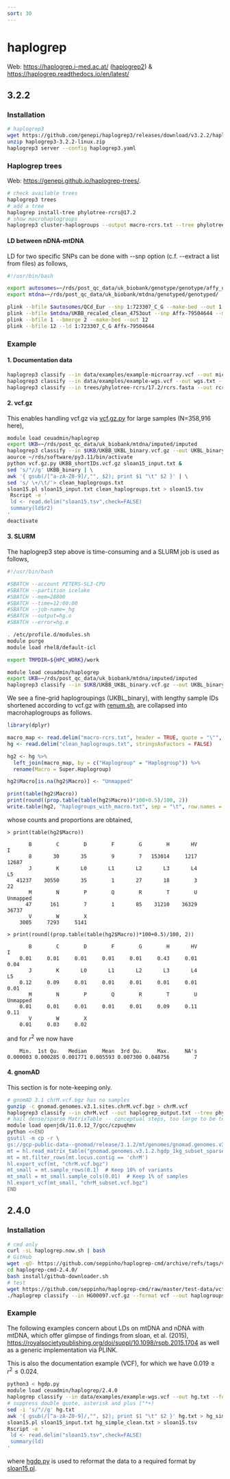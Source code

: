 ```yaml
---
sort: 30
---
```


# haplogrep

Web: <https://haplogrep.i-med.ac.at/> ([haplogrep2](https://haplogrep.i-med.ac.at/haplogrep2/index.html)) & <https://haplogrep.readthedocs.io/en/latest/>

## 3.2.2

### Installation

```bash
# haplogrep3
wget https://github.com/genepi/haplogrep3/releases/download/v3.2.2/haplogrep3-3.2.2-linux.zip
unzip haplogrep3-3.2.2-linux.zip
haplogrep3 server --config haplogrep3.yaml
```

### Haplogrep trees

Web: <https://genepi.github.io/haplogrep-trees/>.

```bash
# check available trees
haplogrep3 trees
# add a tree
haplogrep install-tree phylotree-rcrs@17.2
# show macrohaplogroups
haplogrep3 cluster-haplogroups --output macro-rcrs.txt --tree phylotree-rcrs@17.2
```

#### LD between nDNA-mtDNA

LD for two specific SNPs can be done with --snp option (c.f. --extract a list from files) as follows,

```bash
#!/usr/bin/bash

export autosomes=~/rds/post_qc_data/uk_biobank/genotype/genotype/affy_ukbiobank_array/QCd_data/
export mtdna=~/rds/post_qc_data/uk_biobank/mtdna/genotyped/genotyped/

plink --bfile $autosomes/QCd_Eur --snp 1:723307_C_G --make-bed --out 1
plink --bfile $mtdna/UKBB_recaled_clean_4753out --snp Affx-79504644 --make-bed --out 2
plink --bfile 1 --bmerge 2 --make-bed --out 12
plink --bfile 12 --ld 1:723307_C_G Affx-79504644
```

### Example

#### 1. Documentation data

```bash
haplogrep3 classify --in data/examples/example-microarray.vcf --out microarray.txt --tree=phylotree-rcrs@17.0
haplogrep3 classify --in data/examples/example-wgs.vcf --out wgs.txt --tree=phylotree-rcrs@17.0
haplogrep3 classify --in trees/phylotree-rcrs/17.2/rcrs.fasta --out rcrs.txt --tree phylotree-rcrs@17.2
```

#### 2. vcf.gz

This enables handling vcf.gz via [vcf.gz.py](files/vcf.gz.py) for large samples (N=358,916 here),

```bash
module load ceuadmin/haplogrep
export UKB=~/rds/post_qc_data/uk_biobank/mtdna/imputed/imputed
haplogrep3 classify --in $UKB/UKBB_UKBL_binary.vcf.gz --out UKBL_binary --tree=phylotree-rcrs@17.2
aource ~/rds/software/py3.11/bin/activate
python vcf.gz.py UKBB_shortIDs.vcf.gz sloan15_input.txt &
sed 's/"//g' UKBB_binary | \
awk '{ gsub(/[^a-zA-Z0-9]/,"", $2); print $1 "\t" $2 }' | \
sed 's/ \+/\t/'> clean_haplogroups.txt
sloan15.pl sloan15_input.txt clean_haplogroups.txt > sloan15.tsv
 Rscript -e '
 ld <- read.delim("sloan15.tsv",check=FALSE)
 summary(ld$r2)
'
deactivate
```

#### 3. SLURM

The haplogrep3 step above is time-consuming and a SLURM job is used as follows,

```bash
#!/usr/bin/bash

#SBATCH --account PETERS-SL3-CPU
#SBATCH --partition icelake
#SBATCH --mem=28800
#SBATCH --time=12:00:00
#SBATCH --job-name=_hg
#SBATCH --output=hg.o
#SBATCH --error=hg.e

. /etc/profile.d/modules.sh
module purge
module load rhel8/default-icl

export TMPDIR=${HPC_WORK}/work

module load ceuadmin/haplogrep
export UKB=~/rds/post_qc_data/uk_biobank/mtdna/imputed/imputed
haplogrep3 classify --in $UKB/UKBB_UKBL_binary.vcf.gz --out UKBL_binary --tree=phylotree-rcrs@17.2
```

We see a fine-grid haplogroupings (UKBL_binary), with lengthy sample IDs shortened according to vcf.gz with [renum.sh](files/renum.sh), are collapsed into macrohaplogroups as follows.

```r
library(dplyr)

macro_map <- read.delim("macro-rcrs.txt", header = TRUE, quote = "\"", stringsAsFactors = FALSE)
hg <- read.delim("clean_haplogroups.txt", stringsAsFactors = FALSE)

hg2 <- hg %>%
  left_join(macro_map, by = c("Haplogroup" = "Haplogroup")) %>%
  rename(Macro = Super.Haplogroup)

hg2$Macro[is.na(hg2$Macro)] <- "Unmapped"

print(table(hg2$Macro))
print(round((prop.table(table(hg2$Macro))*100+0.5)/100, 2))
write.table(hg2, "haplogroups_with_macro.txt", sep = "\t", row.names = FALSE)
```

whose counts and proportions are obtained,

```
> print(table(hg2$Macro))

       B        C        D        F        G        H       HV        I
       8       30       35        9        7   153014     1217    12687
       J        K       L0       L1       L2       L3       L4       L5
   41237    30550       35        1       27       18        3       22
       M        N        P        Q        R        T        U Unmapped
      47      161        7        1       85    31210    36329    36737
       V        W        X
    3005     7293     5141

> print(round((prop.table(table(hg2$Macro))*100+0.5)/100, 2))

       B        C        D        F        G        H       HV        I
    0.01     0.01     0.01     0.01     0.01     0.43     0.01     0.04
       J        K       L0       L1       L2       L3       L4       L5
    0.12     0.09     0.01     0.01     0.01     0.01     0.01     0.01
       M        N        P        Q        R        T        U Unmapped
    0.01     0.01     0.01     0.01     0.01     0.09     0.11     0.11
       V        W        X
    0.01     0.03     0.02
```

and for $r^2$ we now have

```
    Min.  1st Qu.   Median     Mean  3rd Qu.     Max.     NA's
0.000003 0.000285 0.001771 0.005593 0.007300 0.048756        7
```

#### 4. gnomAD

This section is for note-keeping only.

```bash
# gnomAD 3.1 chrM.vcf.bgz has no samples
gunzip -c gnomad.genomes.v3.1.sites.chrM.vcf.bgz > chrM.vcf
haplogrep3 classify --in chrM.vcf --out haplogrep_output.txt --tree phylotree-rcrs@17.0
# hail dense/sparse MatrixTable -- conceptual steps, too large to be tested!
module load openjdk/11.0.12_7/gcc/czpuqhmv
python <<END
gsutil -m cp -r \
gs://gcp-public-data--gnomad/release/3.1.2/mt/genomes/gnomad.genomes.v3.1.2.hgdp_1kg_subset_sparse.mt .
mt = hl.read_matrix_table("gnomad.genomes.v3.1.2.hgdp_1kg_subset_sparse.mt")
mt = mt.filter_rows(mt.locus.contig == 'chrM')
hl.export_vcf(mt, "chrM.vcf.bgz")
mt_small = mt.sample_rows(0.1)  # Keep 10% of variants
mt_small = mt_small.sample_cols(0.01)  # Keep 1% of samples
hl.export_vcf(mt_small, "chrM_subset.vcf.bgz")
END
```

## 2.4.0

### Installation

```bash
# cmd only
curl -sL haplogrep.now.sh | bash
# GitHub
wget -qO- https://github.com/seppinho/haplogrep-cmd/archive/refs/tags/v2.4.0.tar.gz | tar xfz -
cd haplogrep-cmd-2.4.0/
bash install/github-downloader.sh
# test
wget https://github.com/seppinho/haplogrep-cmd/raw/master/test-data/vcf/HG00097.vcf.gz
./haplogrep classify --in HG00097.vcf.gz --format vcf --out haplogroups.txt
```

### Example

The following examples concern about LDs on mtDNA and nDNA with mtDNA, which offer glimpse of findings from sloan, et al. (2015), <https://royalsocietypublishing.org/doi/suppl/10.1098/rspb.2015.1704> as well as a generic implementation via PLINK.

This is also the documentation example (VCF), for which we have $0.019 \ge r^2 \le 0.024$.

```bash
python3 < hgdp.py
module load ceuadmin/haplogrep/2.4.0
haplogrep classify --in data/examples/example-wgs.vcf --out hg.txt --format=vcf
# suppress double quote, asterisk and plus ("*+)
sed -i 's/"//g' hg.txt
awk '{ gsub(/[^a-zA-Z0-9]/,"", $2); print $1 "\t" $2 }' hg.txt > hg_simple_clean.txt
sloan15.pl sloan15_input.txt hg_simple_clean.txt > sloan15.tsv
Rscript -e '
 ld <- read.delim("sloan15.tsv",check=FALSE)
 summary(ld)
'
```

where [hgdp.py](files/hgdp.py) is used to reformat the data to a required format by [sloan15.pl](files/sloan15.pl).
